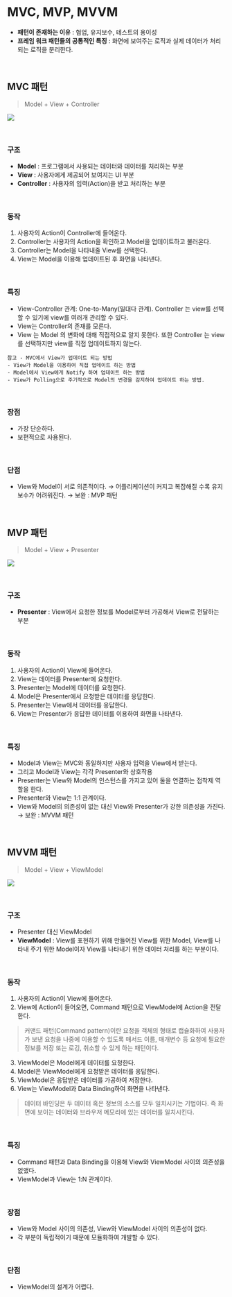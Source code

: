 # MVC, MVP, MVVM

- **패턴이 존재하는 이유** : 협업, 유지보수, 테스트의 용이성
- **프레임 워크 패턴들의 공통적인 특징** : 화면에 보여주는 로직과 실제 데이터가 처리되는 로직을 분리한다.

<br/>

## MVC 패턴

> Model + View + Controller

![](https://i.imgur.com/klJFmk0.png)

<br/>

### 구조

- **Model** : 프로그램에서 사용되는 데이터와 데이터를 처리하는 부분
- **View** : 사용자에게 제공되어 보여지는 UI 부분
- **Controller** : 사용자의 입력(Action)을 받고 처리하는 부분

<br/>

### 동작
1. 사용자의 Action이 Controller에 들어온다.
2. Controller는 사용자의 Action을 확인하고 Model을 업데이트하고 불러온다.
3. Controller는 Model을 나타내줄 View를 선택한다.
4. View는 Model을 이용해 업데이트된 후 화면을 나타낸다.

<br/>

### 특징
- View-Controller 관계: One-to-Many(일대다 관계). Controller 는 view를 선택할 수 있기에 view를 여러개 관리할 수 있다.
- View는 Controller의 존재를 모른다.
- View 는 Model 의 변화에 대해 직접적으로 알지 못한다. 또한 Controller 는 view를 선택하지만 view를 직접 업데이트하지 않는다.

```
참고 - MVC에서 View가 업데이트 되는 방법
- View가 Model을 이용하여 직접 업데이트 하는 방법
- Model에서 View에게 Notify 하여 업데이트 하는 방법
- View가 Polling으로 주기적으로 Model의 변경을 감지하여 업데이트 하는 방법.
```

<br/>

### 장점
- 가장 단순하다.
- 보편적으로 사용된다.

<br/>

### 단점
- View와 Model이 서로 의존적이다.
    → 어플리케이션이 커지고 복잡해질 수록 유지보수가 어려워진다.
    → 보완 : MVP 패턴

<br/>

## MVP 패턴

> Model + View + Presenter

![](https://i.imgur.com/whnnIXt.png)

<br/>

### 구조
- **Presenter** : View에서 요청한 정보를 Model로부터 가공해서 View로 전달하는 부분

<br/>

### 동작
1. 사용자의 Action이 View에 들어온다.
2. View는 데이터를 Presenter에 요청한다. 
3. Presenter는 Model에 데이터를 요청한다.
4. Model은 Presenter에서 요청받은 데이터를 응답한다.
5. Presenter는 View에서 데이터를 응답한다.
6. View는 Presenter가 응답한 데이터를 이용하여 화면을 나타낸다.

<br/>

### 특징
- Model과 View는 MVC와 동일하지만 사용자 입력을 View에서 받는다.
- 그리고 Model과 View는 각각 Presenter와 상호작용
- Presenter는 View와 Model의 인스턴스를 가지고 있어 둘을 연결하는 접착제 역할을 한다.
- Presenter와 View는 1:1 관계이다.
- View와 Model의 의존성이 없는 대신 View와 Presenter가 강한 의존성을 가진다.
    → 보완 : MVVM 패턴

<br/>

## MVVM 패턴

> Model + View + ViewModel

![](https://i.imgur.com/vNoa6oO.png)

<br/>

### 구조
- Presenter 대신 ViewModel
- **ViewModel** : View를 표현하기 위해 만들어진 View를 위한 Model, View를 나타내 주기 위한 Model이자 View를 나타내기 위한 데이터 처리를 하는 부분이다.

<br/>

### 동작
1. 사용자의 Action이 View에 들어온다.
2. View에 Action이 들어오면, Command 패턴으로 ViewModel에 Action을 전달한다.

> 커맨드 패턴(Command pattern)이란 요청을 객체의 형태로 캡슐화하여 사용자가 보낸 요청을 나중에 이용할 수 있도록 매서드 이름, 매개변수 등 요청에 필요한 정보를 저장 또는 로깅, 취소할 수 있게 하는 패턴이다.

3. ViewModel은 Model에게 데이터를 요청한다.
4. Model은 ViewModel에게 요청받은 데이터를 응답한다.
5. ViewModel은 응답받은 데이터를 가공하여 저장한다.
6. View는 ViewModel과 Data Binding하여 화면을 나타낸다.

> 데이터 바인딩은 두 데이터 혹은 정보의 소스를 모두 일치시키는 기법이다. 즉 화면에 보이는 데이터와 브라우저 메모리에 있는 데이터를 일치시킨다.

<br/>

### 특징
- Command 패턴과 Data Binding을 이용해 View와 ViewModel 사이의 의존성을 없앴다.
- ViewModel과 View는 1:N 관계이다.


<br/>

### 장점
- View와 Model 사이의 의존성, View와 ViewModel 사이의 의존성이 없다.
- 각 부분이 독립적이기 때문에 모듈화하여 개발할 수 있다.

<br/>

### 단점
- ViewModel의 설계가 어렵다.
